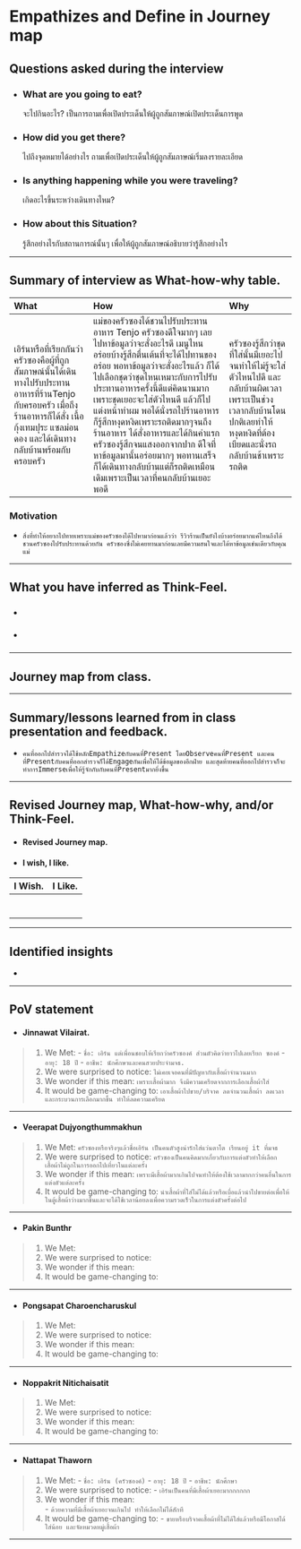 # Empathizes and Define in Journey map
## Questions asked during the interview
- ### What are you going to eat? 
	จะไปกินอะไร? เป็นการถามเพื่อเปิดประเด็นให้ผู้ถูกสัมภาษณ์เปิดประเด็นการพูด
- ### How did you get there?
	ไปถึงจุดหมายได้อย่างไร ถามเพื่อเปิดประเด็นให้ผู้ถูกสัมภาษณ์เริ่มลงรายละเอียด
- ### Is anything happening while you were traveling?
	เกิดอะไรขึ้นระหว่างเดินทางไหม?
- ### How  about this Situation?
	รู้สึกอย่างไรกับสถานการณ์นั้นๆ เพื่อให้ผู้ถูกสัมภาษณ์อธิบายว่ารู้สึกอย่างไร
------------
## Summary of interview as What-how-why table.
| What			| How			| Why			|
|:-------------------	|:-------------------	|:-------------------	|
|เอิร์นหรือที่เรียกกันว่าครัวซองคือผู้ที่ถูกสัมภาษณ์นั้นได้เดินทางไปรับประทานอาหารที่ร้านTenjo กับครอบครัว เมื่อถึงร้านอาหารก็ได้สั่ง เนื้อ กุ้งเทมปุระ แซลม่อนดอง และได้เดินทางกลับบ้านพร้อมกับครอบครัว			|แม่ของครัวซองได้ชวนไปรับประทานอาหาร Tenjo ครัวซองดีใจมากๆ เลยไปหาข้อมูลว่าจะสั่งอะไรดี เมนูไหนอร่อยบ้างรู้สึกตื่นเต้นที่จะได้ไปทานของอร่อย พอหาข้อมูลว่าจะสั่งอะไรแล้ว ก็ได้ไปเลือกชุดว่าชุดไหนเหมาะกับการไปรับประทานอาหารครั้งนี้ดีแต่คิดนานมากเพราะชุดเยอะจะใส่ตัวไหนดี แล้วก็ไปแต่งหน้าทำผม พอได้นั่งรถไปร้านอาหาร ก็รู้สึกหงุดหงิดเพราะรถติดมากๆจนถึงร้านอาหาร ได้สั่งอาหารและได้กินคำแรกครัวซองรู้สึกจนแสงออกจากปาก ดีใจที่หาข้อมูลมานั้นอร่อยมากๆ พอทานเสร็จก็ได้เดินทางกลับบ้านแต่ก็รถติดเหมือนเดิมเพราะเป็นเวลาที่คนกลับบ้านเยอะพอดี			|ครัวซองรู้สึกว่าชุดที่ใส่นั้นมีเยอะไปจนทำให้ไม่รู้จะใส่ตัวไหนไปดี และกลับบ้านผิดเวลาเพราะเป็นช่วงเวลากลับบ้านโดนปกติเลยทำให้หงุดหงิดที่ต้องเบียดและนั่งรถกลับบ้านช้าเพราะรถติด			|

### Motivation
- `สิ่งที่ทำให้อยากไปทายเพราะแม่ของครัวซองได้ไปหามาก่อนแล้วว่า รีวิวร้านเป็นยังไงบ้างอร่อยมากแค่ไหนถึงได้ชวนครัวซองไปรับประทานด้วยกัน ครัวซองซึ่งไม่เคยทานมาก่อนเลยมีความสนใจและได้หาข้อมูลเช่นเดียวกับคุณแม่
`
------------
## What you have inferred as Think-Feel.
- ##### 
- ##### 
------------
## Journey map from class.
<!-- <p align="center">
  <img src="" alt="" height="">
</p> -->
------------
## Summary/lessons learned from in class presentation and feedback.
- `คนที่ออกไปสำรวจได้ใช้หลักEmpathizeกับคนที่Present โดยObserveคนที่Present และคนที่Presentกับคนที่ออกสำรวจก็ได้Engageกันเพื่อให้ได้ข้อมูลของอีกฝ่าย และสุดท้ายคนที่ออกไปสำรวจก็จะทำการImmerseเพื่อให้รู้จักกับกับคนที่Presentมากยิ่งขึ้น`
------------
## Revised Journey map, What-how-why, and/or Think-Feel.
- #### Revised Journey map.
<!-- <p align="center">
  <img src="" alt="" height="">
</p> -->
- #### I wish, I like.
| I Wish.	 | I Like.	  |
| :------------ | :------------ |
|   		 |		  |
|   		 |		  |
|   		 |		  |
|   		 |		  |
|   		 |		  |
|   		 |		  |
|   		 |		  |
------------
## Identified insights
- 
------------
## PoV statement
* #### Jinnawat Vilairat.
 >1. We Met:
		 - `ชื่อ: เอิร์น แต่เพื่อนชอบให้เรียกว่าครัวซองค์ ส่วนตัวคิดว่ายาวไปเลยเรียก ซองค์`
		 - `อายุ: 18 ปี`
		 - `อาชีพ: นักศึกษาและคนสวยประจำมจธ.`
 >2. We were surprised to notice:
		 `ไม่เคยเจอคนที่มีปัญหากับเสื้อผ้าจำนวนมาก`
 >3. We wonder if this mean:
		 `เพราะเสื้อผ้ามาก จึงมีความเครียดจากการเลือกเสื้อผ้าใส่`
 >4. It would be game-changing to:
		 `เอาเสื้อผ้าไปขาย/บริจาค ลดจำนวนเสื้อผ้า ลดเวลาและกระบวนการเลือกมากขึ้น ทำให้ลดความเครียด`
------------
* #### Veerapat Dujyongthummakhun
 >1. We Met: `ครัวซองหรือจริงๆแล้วชื่อเอิร์น เป็นคนตัวสูงน่ารักใส่แว่นตาโต เรียนอยู่ it ที่มจธ`	 
 >2. We were surprised to notice: `ครัวซองเป็นคนคิดมากเกี่ยวกับการแต่งตัวทำให้เลือกเสื้อผ้าไม่ถูกในการออกไปเที่ยวในแต่ละครั้ง`		 
 >3. We wonder if this mean: `เพราะมีเสื้อผ้ามากเกินไปจนทำให้ต้องใช้เวลามากกว่าคนอื่นในการแต่งตัวแต่ละครั้ง`	 
 >4. It would be game-changing to: `นำเสื้อผ้าที่ใส่ไม่ได้แล้วหรือเบื่อแล้วนำไปขายต่อเพื่อให้ในตู้เสื้อผ้าว่างมากขึ้นและจะได้ใช้เวลาน้อยลงเพื่อความรวดเร็วในการแต่งตัวครั้งต่อไป`
		 
------------
* #### Pakin Bunthr
 >1. We Met: 		 
 >2. We were surprised to notice:		 
 >3. We wonder if this mean:		 
 >4. It would be game-changing to:
		 
------------
* #### Pongsapat Charoencharuskul
 >1. We Met: 		 
 >2. We were surprised to notice:		 
 >3. We wonder if this mean:		 
 >4. It would be game-changing to:
		 
------------
* #### Noppakrit Nitichaisatit
 >1. We Met: 		 
 >2. We were surprised to notice:		 
 >3. We wonder if this mean:		 
 >4. It would be game-changing to:
		 
------------
* #### Nattapat Thaworn
 >1. We Met:
                 - `ชื่อ: เอิร์น (ครัวซองค์)`
		 - `อายุ: 18 ปี`
		 - `อาชีพ: นักศึกษา` 		 
 >2. We were surprised to notice:
                 - `เอิร์นเป็นคนที่มีเสื้อผ้าเยอะมากกกกกก`			 
 >3. We wonder if this mean:	
                 - `ด้วยความที่มีเสื้อผ้าเยอะจนเกินไป ทำให้เลือกไม่ได้สักที`
 >4. It would be game-changing to:
                 - `ขายหรือบริจาคเสื้อผ้าที่ไม่ได้ใส่แล้วหรือมีโอกาสได้ใส่น้อย และจัดหมวดหมู่เสื้อผ้า`
		 
------------
